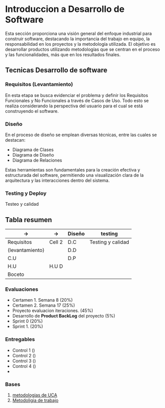 # Introduccion a Desarrollo de Software

Esta sección proporciona una visión general del enfoque industrial para construir software, destacando la importancia del trabajo en equipo, la responsabilidad en los proyectos y la metodología utilizada. El objetivo es desarrollar productos utilizando metodologías que se centran en el proceso y las funcionalidades, más que en los resultados finales.

## Tecnicas Desarrollo de software

### Requisitos (Levantamiento)

En esta etapa se busca evidenciar el problema y definir los Requisitos Funcionales y No Funcionales a través de Casos de Uso. Todo esto se realiza considerando la perspectiva del usuario para el cual se está construyendo el software.

### Diseño

En el proceso de diseño se emplean diversas técnicas, entre las cuales se destacan:

- Diagrama de Clases
- Diagrama de Diseño
- Diagrama de Relaciones

Estas herramientas son fundamentales para la creación efectiva y estructurada del software, permitiendo una visualización clara de la arquitectura y las interacciones dentro del sistema.


### Testing y Deploy
Testeo y calidad

## Tabla resumen
| ->                | ->        | Diseño | testing  |
|----------         |---------- |----------|----------|
| Requisitos        | Cell 2    | D.C   | Testing y calidad     |
| (levantamiento)   |           | D.D   |                       |
| C.U               |           | D.P   |                       |
| H.U               | H.U D     |       |                       |
| Boceto            |           |       |                       |


### Evaluaciones

- Certamen 1. Semana 8 (20%)
- Certamen 2. Semana 17 (25%)
- Proyecto evaluacion iteraciones. (45%)
- Desarrollo de **Product BackLog** del proyecto (5%)
- Sprint 0 (20%)
- Sprint 1. (20%)
### Entregables

- Control 1 ()
- Control 2 ()
- Control 3 ()
- Control 4 ()
-

### Bases

1. [metodologias de UCA](https://repositorio.uca.edu.ar/bitstream/123456789/522/1/metodologias-desarrollo-software.pdf)
2. [Metodoligia de trabajo](https://aws.amazon.com/es/what-is/scrum/)
